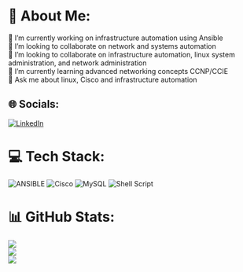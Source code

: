 # 💫 About Me:
🔭 I’m currently working on infrastructure automation using Ansible<br>👯 I’m looking to collaborate on network and systems automation<br>🤝 I’m looking to collaborate on infrastructure automation, linux system administration, and network administration<br>🌱 I’m currently learning advanced networking concepts CCNP/CCIE<br>💬 Ask me about linux, Cisco and infrastructure automation<br>


## 🌐 Socials:
[![LinkedIn](https://img.shields.io/badge/LinkedIn-%230077B5.svg?logo=linkedin&logoColor=white)](https://linkedin.com/in/greygaines) 

# 💻 Tech Stack:
![ANSIBLE](https://img.shields.io/badge/ansible-%231A1918.svg?style=for-the-badge&logo=ansible&logoColor=white) ![Cisco](https://img.shields.io/badge/cisco-%23049fd9.svg?style=for-the-badge&logo=cisco&logoColor=black) ![MySQL](https://img.shields.io/badge/mysql-%2300000f.svg?style=for-the-badge&logo=mysql&logoColor=white) ![Shell Script](https://img.shields.io/badge/shell_script-%23121011.svg?style=for-the-badge&logo=gnu-bash&logoColor=white)
# 📊 GitHub Stats:
![](https://github-readme-stats.vercel.app/api?username=grey255&theme=merko&hide_border=false&include_all_commits=false&count_private=false)<br/>
![](https://github-readme-streak-stats.herokuapp.com/?user=grey255&theme=merko&hide_border=false)<br/>
![](https://github-readme-stats.vercel.app/api/top-langs/?username=grey255&theme=merko&hide_border=false&include_all_commits=false&count_private=false&layout=compact)




<!-- Proudly created with GPRM ( https://gprm.itsvg.in ) -->
